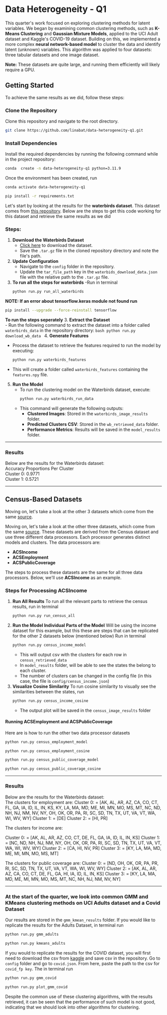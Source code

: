 # Data Heterogeneity - Q1

This quarter's work focused on exploring clustering methods for latent variables. We began by examining common clustering methods, such as **K-Means Clustering** and **Gaussian Mixture Models**, applied to the UCI Adult dataset and Kaggle's COVID-19 dataset. Building on this, we implemented a more complex **neural network-based model** to cluster the data and identify latent (unknown) variables. This algorithm was applied to four datasets: three tabular datasets and one image dataset.

**Note:** These datasets are quite large, and running them efficiently will likely require a GPU.

## Getting Started

To achieve the same results as we did, follow these steps:

### Clone the Repository

Clone this repository and navigate to the root directory.
```bash
git clone https://github.com/linabat/data-heterogeneity-q1.git
```

### Install Dependencies

Install the required dependencies by running the following command while in the project repository:

```bash
conda  create -n data-heterogeneity-q1 python=3.11.9
```
Once the environment has been created, run 
```bash
conda activate data-heterogeneity-q1
```
```bash
pip install -r requirements.txt
```

Let's start by looking at the results for the **waterbirds dataset**. This dataset comes from [this repository](https://github.com/kohpangwei/group_DRO). Below are the steps to get this code working for this dataset and retrieve the same results as we did
### Steps:
1. **Download the Waterbirds Dataset**  
   - [Click here](https://nlp.stanford.edu/data/dro/waterbird_complete95_forest2water2.tar.gz) to download the dataset.
   - Save the `.tar.gz` file in the cloned repository directory and note the file's path.
2. **Update Configuration**  
   - Navigate to the `config` folder in the repository.
   - Update the `tar_file_path` key in the `waterbids_download_data.json` file with the relative path to the `.tar.gz` file.
3. **To run all the steps for waterbirds**
    -Run in terminal
   ```bash
   python run.py run_all_waterbirds
   ```
**NOTE: If an error about tensorflow.keras module not found run**

  ```bash
  pip install --upgrade --force-reinstall tensorflow
  ```
**To run the steps seperately**
3. **Extract the Dataset**  
    - Run the following command to extract the dataset into a folder called `waterbirds_data` in the repository directory:
     ```bash
     python run.py download_wb_data
     ```
4. **Generate Features**  
   - Process the dataset to retrieve the features required to run the model by executing:
     ```bash
     python run.py waterbirds_features
     ```
   - This will create a folder called `waterbirds_features` containing the `features.npy` file.
5. **Run the Model**  
   - To run the clustering model on the Waterbirds dataset, execute:
     ```bash
     python run.py waterbirds_run_data
     ```
   - This command will generate the following outputs:
     - **Clustered Images**: Stored in the `waterbirds_image_results` folder.
     - **Predicted Clusters CSV**: Stored in the `wb_retrieved_data` folder.
     - **Performance Metrics**: Results will be saved in the `model_results` folder.

---

### Results

Below are the results for the Waterbirds dataset:  
Accuracy Proportions Per Cluster\
Cluster 0: 0.9771\
Cluster 1: 0.5721

---
## Census-Based Datasets

Moving on, let's take a look at the other 3 datasets which come from the same [source](https://github.com/socialfoundations/folktables). 

Moving on, let's take a look at the other three datasets, which come from the same [source](https://github.com/socialfoundations/folktables). These datasets are derived from the Census dataset and use three different data processors. Each processor generates distinct models and clusters. The data processors are: 

- **ACSIncome**
- **ACSEmployment**
- **ACSPublicCoverage**

The steps to process these datasets are the same for all three data processors. Below, we'll use **ACSIncome** as an example.

### Steps for Processing ACSIncome
1. **Run All Results**
   To run all the relevant parts to retrieve the census results, run in terminal
   ```bash
   python run.py run_census_all
   ```
2. **Run the Model Individual Parts of the Model**
   Will be using the income dataset for this example, but this these are steps that can be replicated for the other 2 datasets below (mentioned below)
   Run in terminal
   ```bash
   python run.py census_income_model
   ```
    - This will output csv with the clusters for each row in `census_retrieved_data`
    - In `model_results` folder, will be able to see the states the belong to each cluster.
    - The number of clusters can be changed in the config file (in this case, the file is `config/census_income.json`)
4. **Visualize Cosine Similarity**
   To run cosine similarity to visually see the similarities between the states, run
   ```bash
   python run.py census_income_cosine
   ```
    - The output plot will be saved in the `census_image_results` folder

#### Running ACSEmployment and ACSPublicCoverage
Here are is how to run the other two data processor datasets 
```bash
python run.py census_employment_model 
```
```bath
python run.py census_employment_cosine
```

``` bash
python run.py census_public_coverage_model 
```
```bash
python run.py census_public_coverage_cosine
```
---

### Results
Below are the results for the Waterbirds dataset:  
The clusters for employment are: 
Cluster 0: = [AK, AL, AR, AZ, CA, CO, CT, FL, GA, IA, ID, IL, IN, KS, KY, LA, MA, MD, ME, MI, MN, MO, MS, MT, NC, ND, NH, NJ, NM, NV, NY, OH, OK, OR, PA, RI, SC, SD, TN, TX, UT, VA, VT, WA, WI, WV, WY]
Cluster 1: = [DE]
Cluster 2: = [HI, PR]

The clusters for income are: 

Cluster 0: = [AK, AL, AR, AZ, CO, CT, DE, FL, GA, IA, ID, IL, IN, KS]
Cluster 1: = [NC, ND, NH, NJ, NM, NY, OH, OK, OR, PA, RI, SC, SD, TN, TX, UT, VA, VT, WA, WI, WV, WY]
Cluster 2: = [CA, HI, NV, PR]
Cluster 3: = [KY, LA, MA, MD, ME, MI, MN, MO, MS, MT]

The clusters for public coverage are: 
Cluster 0: = [ND, OH, OK, OR, PA, PR, RI, SC, SD, TN, TX, UT, VA, VT, WA, WI, WV, WY]
Cluster 2: = [AK, AL, AR, AZ, CA, CO, CT, DE, FL, GA, HI, IA, ID, IL, IN, KS]
Cluster 3: = [KY, LA, MA, MD, ME, MI, MN, MO, MS, MT, NC, NH, NJ, NM, NV, NY]

---

### At the start of the quarter, we look into common GMM and KMeans clustering methods on UCI Adults dataset and a Covid Dataset 
Our results are stored in the `gmm_kmean_results` folder. If you would like to replicate the results for the Adults Dataset, in terminal run 
```bash
python run.py gmm_adults
```
```bash
python run.py kmeans_adults

```

If you would to replicate the results for the COVID dataset, you will first need to download the csv from [kaggle](https://www.kaggle.com/datasets/meirnizri/covid19-dataset) and save csv in the repository. Go to `config` folder and go to `covid.json`. From here, paste the path to the csv for `covid_fp key`.  The in terminal run  
```bash
python run.py gmm_covid
```
```bash
python run.py plot_gmm_covid
```

Despite the common use of these clustering algorithms, with the results retrieved, it can be seen that the performance of such model is not good, indicating that we should look into other algorithms for clustering.




     